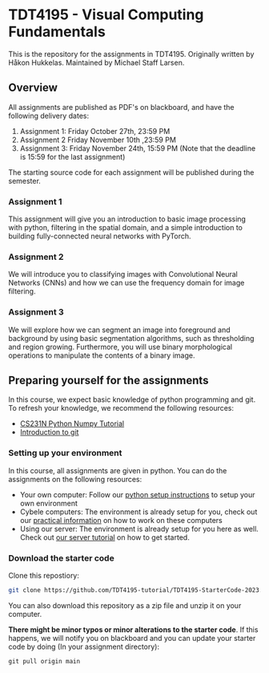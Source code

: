 # TDT4195 - Visual Computing Fundamentals

This is the repository for the assignments in TDT4195. Originally written by Håkon Hukkelas. Maintained by Michael Staff Larsen.


## Overview
All assignments are published as PDF's on blackboard, and have the following delivery dates:

1. Assignment 1: Friday October 27th, 23:59 PM
2. Assignment 2 Friday November 10th ,23:59 PM
3. Assignment 3: Friday November 24th, 15:59 PM (Note that the deadline is 15:59 for the last assignment)

The starting source code for each assignment will be published during the semester.

### Assignment 1
This assignment will give you an introduction to basic image processing with python, filtering in the spatial domain, and a simple introduction to building fully-connected neural networks with PyTorch.

### Assignment 2
We will introduce you to classifying images with Convolutional Neural Networks (CNNs) and how we can use the frequency domain for image filtering.

### Assignment 3
We will explore how we can segment an image into foreground and background by using basic segmentation algorithms, such as thresholding and region growing.
Furthermore, you will use binary morphological operations to manipulate the contents of a binary image.


## Preparing yourself for the assignments
In this course, we expect basic knowledge of python programming and git. To refresh your knowledge, we recommend the following resources:

- [CS231N Python Numpy Tutorial](http://cs231n.github.io/python-numpy-tutorial/)
- [Introduction to git](https://guides.github.com/introduction/git-handbook/)

### Setting up your environment
In this course, all assignments are given in python. You can do the assignments on the following resources:

- Your own computer: Follow our [python setup instructions](python_setup_instructions.md) to setup your own environment
- Cybele computers: The environment is already setup for you, check out our [practical information](working_on_cybele_computers.md) on how to work on these computers
- Using our server: The environment is already setup for you here as well. Check out [our server tutorial](tutorials/cluster_tutorial.md) on how to get started.

### Download the starter code

Clone this repostiory:

```bash
git clone https://github.com/TDT4195-tutorial/TDT4195-StarterCode-2023.git
```

You can also download this repository as a zip file and unzip it on your computer.


**There might be minor typos or minor alterations to the starter code**. If this happens, we will notify you on blackboard and you can update your starter code by doing (In your assignment directory):

```
git pull origin main
```

